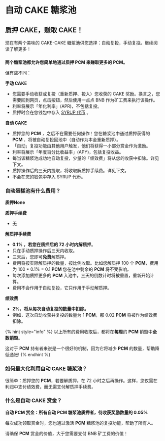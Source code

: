 # 自动 CAKE 糖浆池

## 质押 CAKE，赚取 CAKE！

现在有两个美味的 CAKE-CAKE 糖浆池供您选择：自动复投，手动复投。继续阅读了解更多！

### &#x20;<a href="#docs-internal-guid-c4c16237-7fff-3c33-3a56-18ccd8853f86" id="docs-internal-guid-c4c16237-7fff-3c33-3a56-18ccd8853f86"></a>

**两个糖浆池都允许您简单地通过质押 PCM 来赚取更多的 PCM。**

但有些不同：

**手动 CAKE**

* 您需要手动收获或复投（重新质押、投入）您收获的 CAKE 奖励。换言之，您需要回到网页，点击按钮，然后使用一点点 BNB 作为矿工费来执行该操作。
* 利率将展示「年化利率」(APR)，不包括复投。
* 质押时会在您钱包中存入 [SYRUP 代币](broken-reference) 。



**自动 CAKE**

* 质押您的 **PCM** ，之后不在需要任何操作！您在糖浆池中通过质押获得的 **PCM** ，将被自动复投回池中（自动作为本金重新质押）。
* 「自动」复投功能由其他用户触发，他们将获得一小部分赏金作为激励。
* 利率将展示「年度百分比收益率」(APY)，包括复投收益。
* 每当该糖浆池成功地自动复投，少量的「绩效费」将从您的收获中扣除。详见下文。
* 质押操作后的三天内提取，将收取解质押手续费。详见下文。
* 不会在您的钱包中存入 SYRUP 代币。

### 自动蛋糕池有什么费用？

**质押None**

**质押手续费**

* 无

**解质押手续费**

* **0.1% ，若您在质押后的 72 小时内解质押**。
* 只在手动质押操作后三天内收取。
* 三天后，您即可**免费**解质押。
* 费用将按实际解质押的数量，按比例收取。比如您解质押 100 个 **PCM**，费用为 100 \* 0.1% = 0.1 **PCM** 您在池中剩余的 **PCM** 将不受影响。
* 每次添加质押更多的 **PCM** 入池中，三天的倒数计时将被重置，重新开始计算。
* 费用不会作用于自动复投，它只作用于手动解质押。

**绩效费**

* **2%，将从每次自动复投的数量中扣除。**
* 例如，这次自动收获并复投的数量为 1 **PCM**，那 0.02 **PCM** 将被作为绩效费扣除。

{% hint style="info" %}
以上所有的费用收取后，都将在**每周**的 **PCM** 销毁中**全数销毁**。

这对于 **PCM** 持有者来说是一个很好的机制，因为它将减少 **PCM** 的数量，帮助降低通胀!
{% endhint %}

### 如何最大化利用自动 CAKE 糖浆池？ <a href="#docs-internal-guid-3b1f91a6-7fff-fc76-976a-3a06bada2520" id="docs-internal-guid-3b1f91a6-7fff-fc76-976a-3a06bada2520"></a>

很简单：质押您的 **PCM**，若要解质押，在 72 小时之后再操作。这样，您仅需在利润中支付绩效费，而无需支付解质押手续费。

### 什么是自动 CAKE 赏金？

**自动 PCM 赏金：所有自动 PCM 糖浆池质押者，待收获奖励数量的 0.05%**

每次成功领取赏金时，您也通过激活 **PCM** 糖浆池的复投功能，帮助了所有人。

请确保 **PCM** 赏金的价值，大于您需要支付 BNB 矿工费的价值！
